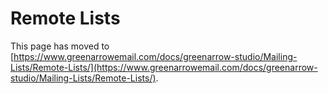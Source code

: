 # Remote Lists

This page has moved to [https://www.greenarrowemail.com/docs/greenarrow-studio/Mailing-Lists/Remote-Lists/](https://www.greenarrowemail.com/docs/greenarrow-studio/Mailing-Lists/Remote-Lists/).

